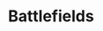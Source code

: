 ---
title: Battlefields
longTitle: 'Battlefields'
tags:
- gccommon
french:
- "[[Champ de bataille]]"
---